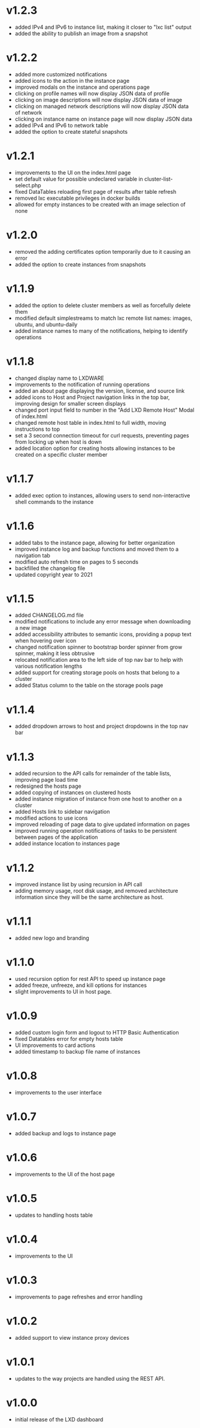 # v1.2.3
- added IPv4 and IPv6 to instance list, making it closer to "lxc list" output
- added the ability to publish an image from a snapshot

# v1.2.2
- added more customized notifications
- added icons to the action in the instance page
- improved modals on the instance and operations page
- clicking on profile names will now display JSON data of profile
- clicking on image descriptions will now display JSON data of image
- clicking on managed network descriptions will now display JSON data of network
- clicking on instance name on instance page will now display JSON data
- added IPv4 and IPv6 to network table
- added the option to create stateful snapshots

# v1.2.1
- improvements to the UI on the index.html page
- set default value for possible undeclared variable in cluster-list-select.php
- fixed DataTables reloading first page of results after table refresh
- removed lxc executable privileges in docker builds
- allowed for empty instances to be created with an image selection of none

# v1.2.0
- removed the adding certificates option temporarily due to it causing an error
- added the option to create instances from snapshots

# v1.1.9
- added the option to delete cluster members as well as forcefully delete them
- modified default simplestreams to match lxc remote list names: images, ubuntu, and ubuntu-daily
- added instance names to many of the notifications, helping to identify operations

# v1.1.8
- changed display name to LXDWARE
- improvements to the notification of running operations
- added an about page displaying the version, license, and source link
- added icons to Host and Project navigation links in the top bar, improving design for smaller screen displays
- changed port input field to number in the "Add LXD Remote Host" Modal of index.html
- changed remote host table in index.html to full width, moving instructions to top
- set a 3 second connection timeout for curl requests, preventing pages from locking up when host is down
- added location option for creating hosts allowing instances to be created on a specific cluster member

# v1.1.7
- added exec option to instances, allowing users to send non-interactive shell commands to the instance

# v1.1.6
- added tabs to the instance page, allowing for better organization
- improved instance log and backup functions and moved them to a navigation tab
- modified auto refresh time on pages to 5 seconds
- backfilled the changelog file
- updated copyright year to 2021

# v1.1.5
- added CHANGELOG.md file
- modified notifications to include any error message when downloading a new image
- added accessibility attributes to semantic icons, providing a popup text when hovering over icon
- changed notification spinner to bootstrap border spinner from grow spinner, making it less obtrusive
- relocated notification area to the left side of top nav bar to help with various notification lengths
- added support for creating storage pools on hosts that belong to a cluster
- added Status column to the table on the storage pools page

# v1.1.4
- added dropdown arrows to host and project dropdowns in the top nav bar

# v1.1.3
- added recursion to the API calls for remainder of the table lists, improving page load time
- redesigned the hosts page
- added copying of instances on clustered hosts
- added instance migration of instance from one host to another on a cluster
- added Hosts link to sidebar navigation
- modified actions to use icons
- improved reloading of page data to give updated information on pages
- improved running operation notifications of tasks to be persistent between pages of the application
- added instance location to instances page

# v1.1.2
- improved instance list by using recursion in API call
- adding memory usage, root disk usage, and removed architecture information since they will be the same architecture as host.

# v1.1.1
- added new logo and branding

# v1.1.0
- used recursion option for rest API to speed up instance page
- added freeze, unfreeze, and kill options for instances
- slight improvements to UI in host page.

# v1.0.9
- added custom login form and logout to HTTP Basic Authentication
- fixed Datatables error for empty hosts table
- UI improvements to card actions
- added timestamp to backup file name of instances

# v1.0.8
- improvements to the user interface

# v1.0.7
- added backup and logs to instance page

# v1.0.6
- improvements to the UI of the host page

# v1.0.5
- updates to handling hosts table

# v1.0.4
- improvements to the UI

# v1.0.3
- improvements to page refreshes and error handling

# v1.0.2
- added support to view instance proxy devices

# v1.0.1
- updates to the way projects are handled using the REST API.

# v1.0.0
- initial release of the LXD dashboard